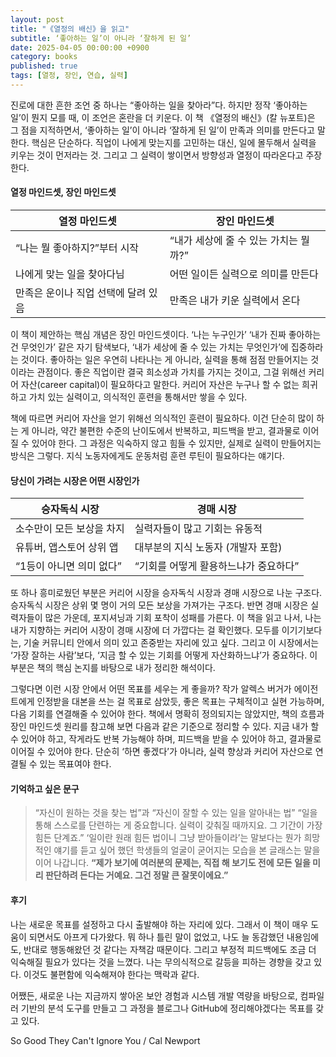 ```yaml
---
layout: post
title: "《열정의 배신》을 읽고"
subtitle: ‘좋아하는 일’이 아니라 ‘잘하게 된 일’
date: 2025-04-05 00:00:00 +0900
category: books
published: true
tags: [열정, 장인, 연습, 실력]
---
```


진로에 대한 흔한 조언 중 하나는 “좋아하는 일을 찾아라”다. 하지만 정작 ‘좋아하는 일’이 뭔지 모를 때, 이 조언은 혼란을 더 키운다. 이 책 《열정의 배신》(칼 뉴포트)은 그 점을 지적하면서, ‘좋아하는 일’이 아니라 ‘잘하게 된 일’이 만족과 의미를 만든다고 말한다. 핵심은 단순하다. 직업이 나에게 맞는지를 고민하는 대신, 일에 몰두해서 실력을 키우는 것이 먼저라는 것. 그리고 그 실력이 쌓이면서 방향성과 열정이 따라온다고 주장한다.

#### 열정 마인드셋, 장인 마인드셋

| 열정 마인드셋 | 장인 마인드셋 |
|----------------|------------------|
| “나는 뭘 좋아하지?”부터 시작 | “내가 세상에 줄 수 있는 가치는 뭘까?” |
| 나에게 맞는 일을 찾아다님 | 어떤 일이든 실력으로 의미를 만든다 |
| 만족은 운이나 직업 선택에 달려 있음 | 만족은 내가 키운 실력에서 온다 |

이 책이 제안하는 핵심 개념은 장인 마인드셋이다. ‘나는 누구인가’ ‘내가 진짜 좋아하는 건 무엇인가’ 같은 자기 탐색보다, ‘내가 세상에 줄 수 있는 가치는 무엇인가’에 집중하라는 것이다. 좋아하는 일은 우연히 나타나는 게 아니라, 실력을 통해 점점 만들어지는 것이라는 관점이다. 좋은 직업이란 결국 희소성과 가치를 가지는 것이고, 그걸 위해선 커리어 자산(career capital)이 필요하다고 말한다. 커리어 자산은 누구나 할 수 없는 희귀하고 가치 있는 실력이고, 의식적인 훈련을 통해서만 쌓을 수 있다.

책에 따르면 커리어 자산을 얻기 위해선 의식적인 훈련이 필요하다. 이건 단순히 많이 하는 게 아니라, 약간 불편한 수준의 난이도에서 반복하고, 피드백을 받고, 결과물로 이어질 수 있어야 한다. 그 과정은 익숙하지 않고 힘들 수 있지만, 실제로 실력이 만들어지는 방식은 그렇다. 지식 노동자에게도 운동처럼 훈련 루틴이 필요하다는 얘기다.


#### 당신이 가려는 시장은 어떤 시장인가

| 승자독식 시장 | 경매 시장 |
|------------------|----------------------|
| 소수만이 모든 보상을 차지 | 실력자들이 많고 기회는 유동적 |
| 유튜버, 앱스토어 상위 앱 | 대부분의 지식 노동자 (개발자 포함) |
| “1등이 아니면 의미 없다” | “기회를 어떻게 활용하느냐가 중요하다” |


또 하나 흥미로웠던 부분은 커리어 시장을 승자독식 시장과 경매 시장으로 나눈 구조다. 승자독식 시장은 상위 몇 명이 거의 모든 보상을 가져가는 구조다. 반면 경매 시장은 실력자들이 많은 가운데, 포지셔닝과 기회 포착이 성패를 가른다. 이 책을 읽고 나서, 나는 내가 지향하는 커리어 시장이 경매 시장에 더 가깝다는 걸 확인했다. 모두를 이기기보다는, 기술 커뮤니티 안에서 의미 있고 존중받는 자리에 있고 싶다. 그리고 이 시장에서는 ‘가장 잘하는 사람’보다, ‘지금 할 수 있는 기회를 어떻게 자산화하느냐’가 중요하다. 이 부분은 책의 핵심 논지를 바탕으로 내가 정리한 해석이다.

그렇다면 이런 시장 안에서 어떤 목표를 세우는 게 좋을까? 작가 알렉스 버거가 에이전트에게 인정받을 대본을 쓰는 걸 목표로 삼았듯, 좋은 목표는 구체적이고 실현 가능하며, 다음 기회를 연결해줄 수 있어야 한다. 책에서 명확히 정의되지는 않았지만, 책의 흐름과 장인 마인드셋 원리를 참고해 보면 다음과 같은 기준으로 정리할 수 있다. 지금 내가 할 수 있어야 하고, 작게라도 반복 가능해야 하며, 피드백을 받을 수 있어야 하고, 결과물로 이어질 수 있어야 한다. 단순히 ‘하면 좋겠다’가 아니라, 실력 향상과 커리어 자산으로 연결될 수 있는 목표여야 한다.

#### 기억하고 싶은 문구

>“자신이 원하는 것을 찾는 법”과 “자신이 잘할 수 있는 일을 알아내는 법”
 “일을 통해 스스로를 단련하는 게 중요합니다. 실력이 갖춰질 때까지요. 그 기간이 가장 힘든 단계죠.” ‘일이란 원래 힘든 법이니 그냥 받아들이라’는 말보다는 뭔가 희망적인 얘기를 듣고 싶어 했던 학생들의 얼굴이 굳어지는 모습을 본 글래스는 말을 이어 나갑니다. **“제가 보기에 여러분의 문제는, 직접 해 보기도 전에 모든 일을 미리 판단하려 든다는 거예요. 그건 정말 큰 잘못이에요.”**

#### 후기

나는 새로운 목표를 설정하고 다시 출발해야 하는 자리에 있다. 그래서 이 책이 매우 도움이 되면서도 아프게 다가왔다. 뭐 하나 틀린 말이 없었고, 나도 늘 동감했던 내용임에도, 반대로 행동해왔던 것 같다는 자책감 때문이다. 그리고 부정적 피드백에도 조금 더 익숙해질 필요가 있다는 것을 느꼈다. 나는 무의식적으로 갈등을 피하는 경향을 갖고 있다. 이것도 불편함에 익숙해져야 한다는 맥락과 같다.

어쨌든, 새로운 나는 지금까지 쌓아온 보안 경험과 시스템 개발 역량을 바탕으로, 컴파일러 기반의 분석 도구를 만들고 그 과정을 블로그나 GitHub에 정리해야겠다는 목표를 갖고 있다.




So Good They Can't Ignore You / Cal Newport